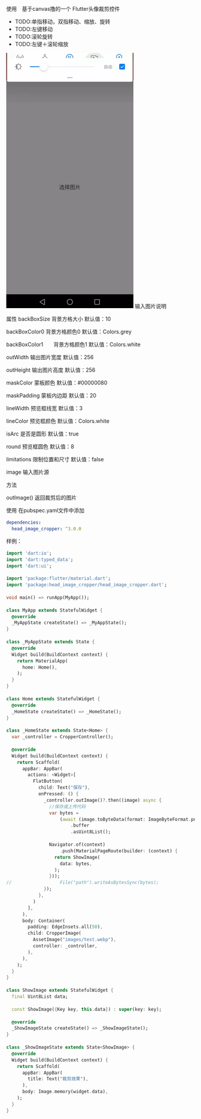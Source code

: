 使用　基于canvas撸的一个 Flutter头像裁剪控件

* TODO:单指移动，双指移动、缩放、旋转
* TODO:左键移动
* TODO:滚轮旋转
* TODO:左键＋滚轮缩放

![输入图片说明](./index.webp?raw=true "在这里输入图片标题")
输入图片说明

属性 backBoxSize 背景方格大小 默认值：10

backBoxColor0 背景方格颜色0 默认值：Colors.grey

backBoxColor1　　背景方格颜色1 默认值：Colors.white

outWidth 输出图片宽度 默认值：256

outHeight 输出图片高度 默认值：256

maskColor 蒙板颜色 默认值：#00000080

maskPadding 蒙板内边距 默认值：20

lineWidth 预览框线宽 默认值：3

lineColor 预览框颜色 默认值：Colors.white

isArc 是否是圆形 默认值：true

round 预览框圆色 默认值：8

limitations 限制位置和尺寸 默认值：false

image 输入图片源 


方法

outImage() 返回裁剪后的图片


使用
在pubspec.yaml文件中添加
```yaml
dependencies:
  head_image_cropper: ^3.0.0
```


样例：
```dart
import 'dart:io';
import 'dart:typed_data';
import 'dart:ui';

import 'package:flutter/material.dart';
import 'package:head_image_cropper/head_image_cropper.dart';

void main() => runApp(MyApp());

class MyApp extends StatefulWidget {
  @override
  _MyAppState createState() => _MyAppState();
}

class _MyAppState extends State {
  @override
  Widget build(BuildContext context) {
    return MaterialApp(
      home: Home(),
    );
  }
}

class Home extends StatefulWidget {
  @override
  _HomeState createState() => _HomeState();
}

class _HomeState extends State<Home> {
  var _controller = CropperController();

  @override
  Widget build(BuildContext context) {
    return Scaffold(
      appBar: AppBar(
        actions: <Widget>[
          FlatButton(
            child: Text("保存"),
            onPressed: () {
              _controller.outImage()?.then((image) async {
                //保存或上传代码
                var bytes =
                    (await (image.toByteData(format: ImageByteFormat.png)))
                        .buffer
                        .asUint8List();

                Navigator.of(context)
                    .push(MaterialPageRoute(builder: (context) {
                  return ShowImage(
                    data: bytes,
                  );
                }));
//                  File("path").writeAsBytesSync(bytes);
              });
            },
          )
        ],
      ),
      body: Container(
        padding: EdgeInsets.all(50),
        child: CropperImage(
          AssetImage("images/test.webp"),
          controller: _controller,
        ),
      ),
    );
  }
}

class ShowImage extends StatefulWidget {
  final Uint8List data;

  const ShowImage({Key key, this.data}) : super(key: key);

  @override
  _ShowImageState createState() => _ShowImageState();
}

class _ShowImageState extends State<ShowImage> {
  @override
  Widget build(BuildContext context) {
    return Scaffold(
      appBar: AppBar(
        title: Text("裁剪效果"),
      ),
      body: Image.memory(widget.data),
    );
  }
}

```
